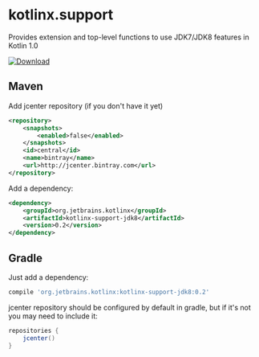 # kotlinx.support
Provides extension and top-level functions to use JDK7/JDK8 features in Kotlin 1.0

[ ![Download](https://api.bintray.com/packages/kotlin/kotlinx.support/kotlinx.support/images/download.svg) ](https://bintray.com/kotlin/kotlinx.support/kotlinx.support/_latestVersion)

## Maven

Add jcenter repository (if you don't have it yet)

```xml
<repository>
    <snapshots>
        <enabled>false</enabled>
    </snapshots>
    <id>central</id>
    <name>bintray</name>
    <url>http://jcenter.bintray.com</url>
</repository>
```

Add a dependency:

```xml
<dependency>
    <groupId>org.jetbrains.kotlinx</groupId>
    <artifactId>kotlinx-support-jdk8</artifactId>
    <version>0.2</version>
</dependency>
```

## Gradle

Just add a dependency:

```groovy
compile 'org.jetbrains.kotlinx:kotlinx-support-jdk8:0.2'
```

jcenter repository should be configured by default in gradle, but if it's not you may need to include it:

```groovy
repositories {
    jcenter()
}
```

